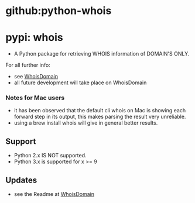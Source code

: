 # github:python-whois
# pypi: whois

  * A Python package for retrieving WHOIS information of DOMAIN'S ONLY.

For all further info:

  * see [WhoisDomain](https://github.com/mboot-github/WhoisDomain)
  * all future development will take place on WhoisDomain

### Notes for Mac users
  * it has been observed that the default cli whois on Mac is showing each forward step in its output, this makes parsing the result very unreliable.
  * using a brew install whois will give in general better results.

## Support
 * Python 2.x IS NOT supported.
 * Python 3.x is supported for x >= 9

## Updates
  * see the Readme at [WhoisDomain](https://github.com/mboot-github/WhoisDomain)
